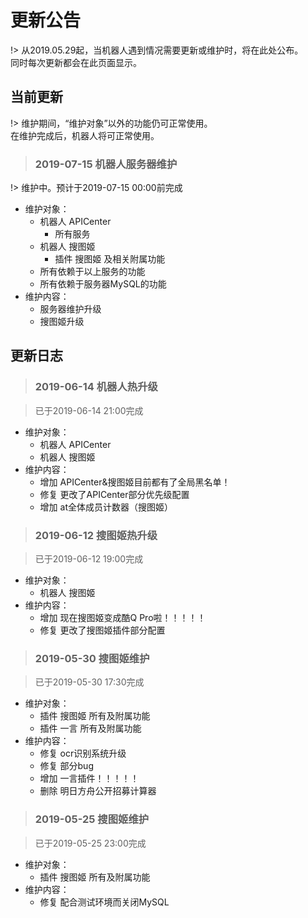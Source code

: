 # 更新公告

!> 从2019.05.29起，当机器人遇到情况需要更新或维护时，将在此处公布。  
同时每次更新都会在此页面显示。

## 当前更新

!> 维护期间，“维护对象”以外的功能仍可正常使用。  
在维护完成后，机器人将可正常使用。

  > ### 2019-07-15 机器人服务器维护
 
  !> 维护中。预计于2019-07-15 00:00前完成
 
  - 维护对象：
    - 机器人 APICenter
	  - 所有服务
    - 机器人 搜图姬
	  - 插件 搜图姬 及相关附属功能
	- 所有依赖于以上服务的功能
	- 所有依赖于服务器MySQL的功能
  - 维护内容：
    - 服务器维护升级
    - 搜图姬升级

## 更新日志

 > ### 2019-06-14 机器人热升级
 
 > 已于2019-06-14 21:00完成
 
 - 维护对象：
   - 机器人 APICenter
   - 机器人 搜图姬
 - 维护内容：
   - 增加 APICenter&搜图姬目前都有了全局黑名单！
   - 修复 更改了APICenter部分优先级配置
   - 增加 at全体成员计数器（搜图姬）

 > ### 2019-06-12 搜图姬热升级
 
 > 已于2019-06-12 19:00完成
 
 - 维护对象：
   - 机器人 搜图姬
 - 维护内容：
   - 增加 现在搜图姬变成酷Q Pro啦！！！！！
   - 修复 更改了搜图姬插件部分配置
   
 > ### 2019-05-30 搜图姬维护
 
 > 已于2019-05-30 17:30完成
 
 - 维护对象：
   - 插件 搜图姬 所有及附属功能
   - 插件 一言 所有及附属功能
 - 维护内容：
   - 修复 ocr识别系统升级
   - 修复 部分bug
   - 增加 一言插件！！！！！
   - 删除 明日方舟公开招募计算器

 > ### 2019-05-25 搜图姬维护
 
 > 已于2019-05-25 23:00完成
 
 - 维护对象：
   - 插件 搜图姬 所有及附属功能
 - 维护内容：
   - 修复 配合测试环境而关闭MySQL
